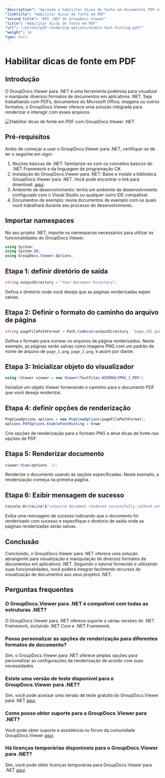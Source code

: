 ```yaml
---
"description": "Aprenda a habilitar dicas de fonte em documentos PDF usando o GroupDocs.Viewer para .NET. Siga nosso tutorial passo a passo para uma integração perfeita."
"linktitle": "Habilitar dicas de fonte em PDF"
"second_title": "API .NET do GroupDocs.Viewer"
"title": "Habilitar dicas de fonte em PDF"
"url": "/pt/net/pdf-rendering-options/enable-font-hinting-pdf/"
"weight": 14
type: docs
---
```

# Habilitar dicas de fonte em PDF

## Introdução
O GroupDocs.Viewer para .NET é uma ferramenta poderosa para visualizar e manipular diversos formatos de documentos em aplicativos .NET. Seja trabalhando com PDFs, documentos do Microsoft Office, imagens ou outros formatos, o GroupDocs.Viewer oferece uma solução integrada para renderizar e interagir com esses arquivos.

![Habilitar dicas de fonte em PDF com GroupDocs.Viewer .NET](/viewer/pdf-rendering-options/enable-font-hinting-in-pdf.png)

## Pré-requisitos
Antes de começar a usar o GroupDocs.Viewer para .NET, certifique-se de ter o seguinte em vigor:
1. Noções básicas de .NET: familiarize-se com os conceitos básicos do .NET Framework e da linguagem de programação C#.
2. Instalação do GroupDocs.Viewer para .NET: Baixe e instale a biblioteca GroupDocs.Viewer para .NET. Você pode encontrar o link para download. [aqui](https://releases.groupdocs.com/viewer/net/).
3. Ambiente de desenvolvimento: tenha um ambiente de desenvolvimento configurado com o Visual Studio ou qualquer outro IDE compatível.
4. Documentos de exemplo: reúna documentos de exemplo com os quais você trabalhará durante seu processo de desenvolvimento.

## Importar namespaces
No seu projeto .NET, importe os namespaces necessários para utilizar as funcionalidades do GroupDocs.Viewer.

```csharp
using System;
using System.IO;
using GroupDocs.Viewer.Options;
```
## Etapa 1: definir diretório de saída
```csharp
string outputDirectory = "Your Document Directory";
```
Defina o diretório onde você deseja que as páginas renderizadas sejam salvas.
## Etapa 2: Definir o formato do caminho do arquivo de página
```csharp
string pageFilePathFormat = Path.Combine(outputDirectory, "page_{0}.png");
```
Defina o formato para nomear os arquivos de página renderizados. Neste exemplo, as páginas serão salvas como imagens PNG com um padrão de nome de arquivo de `page_1.png`, `page_2.png`, e assim por diante.
## Etapa 3: Inicializar objeto do visualizador
```csharp
using (Viewer viewer = new Viewer(TestFiles.HIEROGLYPHS_1_PDF))
```
Inicialize um objeto Viewer fornecendo o caminho para o documento PDF que você deseja renderizar.
## Etapa 4: definir opções de renderização
```csharp
PngViewOptions options = new PngViewOptions(pageFilePathFormat);
options.PdfOptions.EnableFontHinting = true;
```
Crie opções de renderização para o formato PNG e ative dicas de fonte nas opções de PDF.
## Etapa 5: Renderizar documento
```csharp
viewer.View(options, 1);
```
Renderize o documento usando as opções especificadas. Neste exemplo, a renderização começa na primeira página.
## Etapa 6: Exibir mensagem de sucesso
```csharp
Console.WriteLine($"\nSource document rendered successfully.\nCheck output in {outputDirectory}.");
```
Exiba uma mensagem de sucesso indicando que o documento foi renderizado com sucesso e especifique o diretório de saída onde as páginas renderizadas serão salvas.

## Conclusão
Concluindo, o GroupDocs.Viewer para .NET oferece uma solução abrangente para visualização e manipulação de diversos formatos de documentos em aplicativos .NET. Seguindo o tutorial fornecido e utilizando suas funcionalidades, você poderá integrar facilmente recursos de visualização de documentos aos seus projetos .NET.
## Perguntas frequentes
### O GroupDocs.Viewer para .NET é compatível com todas as estruturas .NET?
O GroupDocs.Viewer para .NET oferece suporte a várias versões do .NET Framework, incluindo .NET Core e .NET Framework.
### Posso personalizar as opções de renderização para diferentes formatos de documento?
Sim, o GroupDocs.Viewer para .NET oferece amplas opções para personalizar as configurações de renderização de acordo com suas necessidades.
### Existe uma versão de teste disponível para o GroupDocs.Viewer para .NET?
Sim, você pode acessar uma versão de teste gratuita do GroupDocs.Viewer para .NET [aqui](https://releases.groupdocs.com/).
### Como posso obter suporte para o GroupDocs.Viewer para .NET?
Você pode obter suporte e assistência no fórum da comunidade GroupDocs.Viewer [aqui](https://forum.groupdocs.com/c/viewer/9).
### Há licenças temporárias disponíveis para o GroupDocs.Viewer para .NET?
Sim, você pode obter licenças temporárias para GroupDocs.Viewer para .NET [aqui](https://purchase.groupdocs.com/temporary-license/).